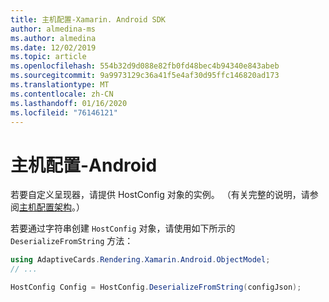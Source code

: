 ```yaml
---
title: 主机配置-Xamarin. Android SDK
author: almedina-ms
ms.author: almedina
ms.date: 12/02/2019
ms.topic: article
ms.openlocfilehash: 554b32d9d088e82fb0fd48bec4b94340e843abeb
ms.sourcegitcommit: 9a9973129c36a41f5e4af30d95ffc146820ad173
ms.translationtype: MT
ms.contentlocale: zh-CN
ms.lasthandoff: 01/16/2020
ms.locfileid: "76146121"
---
```

# <a name="host-config---android"></a>主机配置-Android

若要自定义呈现器，请提供 HostConfig 对象的实例。 （有关完整的说明，请参阅[主机配置架构](../../../../rendering-cards/host-config.md)。）

若要通过字符串创建 ```HostConfig``` 对象，请使用如下所示的 ```DeserializeFromString``` 方法：

```csharp
using AdaptiveCards.Rendering.Xamarin.Android.ObjectModel;
// ...

HostConfig Config = HostConfig.DeserializeFromString(configJson);
```